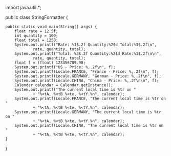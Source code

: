 
import java.util.*;

public class StringFormatter {

    public static void main(String[] args) {
        float rate = 12.5f;
        int quantity = 100;
        float total = 1250;
        System.out.printf("Rate: %1$.2f Quantity:%2$d Total:%3$.2f\n",
                rate, quantity, total);
        System.out.printf("Total: %3$.2f Quantity:%2$d Rate:%1$.2f\n\n",
                rate, quantity, total);
        float f = (float) 123456789.98;
        System.out.printf("US - Price: %,.2f\n", f);
        System.out.printf(Locale.FRANCE, "France - Price: %,.2f\n", f);
        System.out.printf(Locale.GERMANY, "German - Price: %,.2f\n", f);
        System.out.printf(Locale.CHINA, "China - Price: %,.2f\n\n", f);
        Calendar calendar = Calendar.getInstance();
        System.out.printf("The current local time is %tr on "
                + "%<tA, %<tB %<te, %<tY.%n", calendar);
        System.out.printf(Locale.FRANCE, "The current local time is %tr on "
                + "%<tA, %<tB %<te, %<tY.%n", calendar);
        System.out.printf(Locale.GERMANY, "The current local time is %tr on "
                + "%<tA, %<tB %<te, %<tY.%n", calendar);
        System.out.printf(Locale.CHINA, "The current local time is %tr on "
                + "%<tA, %<tB %<te, %<tY.%n", calendar);
    }
}
